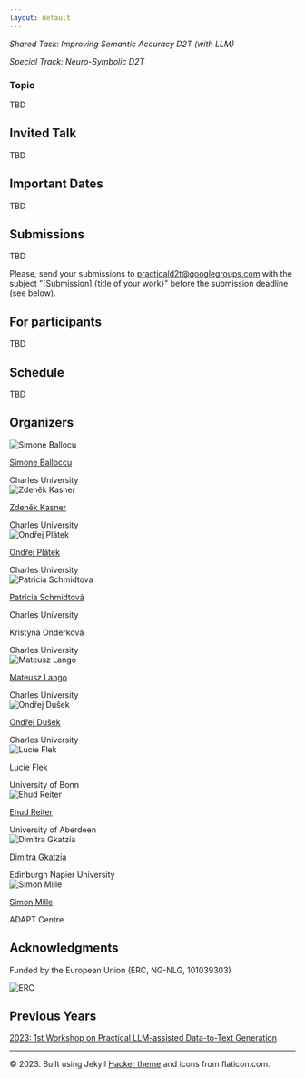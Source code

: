 ```yaml
---
layout: default
---
```

 <div class="forms-container">

 <!-- <div class="forms">
    <img src="assets/images/github-logo.png">
    <a href="https://github.com/practicald2t/hackathon/">
    <p style="font-size: large">Hackathon – Github</p>
    </a>
</div> -->
</div>

*Shared Task: Improving Semantic Accuracy D2T (with LLM)*

*Special Track: Neuro-Symbolic D2T*


### Topic

TBD

## Invited Talk

TBD


## Important Dates
TBD

## Submissions
TBD

Please, send your submissions to [practicald2t@googlegroups.com](mailto:practicald2t@googlegroups.com) with the subject "[Submission] {title of your work}" before the submission deadline (see below).



## For participants
TBD


## Schedule 
TBD



## Organizers

<div class="organizer-container">

<div class="organizer">
    <img src="assets/images/organizers/simone_balloccu.jpg" alt="Simone Ballocu">
    <a href="https://uccollab.github.io/">
        <p>Simone Balloccu</p>
    </a>
    <span>Charles University</span>
</div>

<div class="organizer">
        <img src="assets/images/organizers/zdenek_kasner.jpg" alt="Zdeněk Kasner">
        <a href="https://kasnerz.github.io">
            <p>Zdeněk Kasner</p>
        </a>
        <span>Charles University</span>
    </div>
    
<div class="organizer">
    <img src="assets/images/organizers/ondrej_platek.jpg" alt="Ondřej Plátek">
    <a href="http://opla.cz">
    <p>Ondřej Plátek</p>
     </a>
    <span>Charles University</span>
</div>

<div class="organizer">
    <img src="assets/images/organizers/patricia_schmidtova.jpg" alt="Patricia Schmidtova">
    <a href="https://patuchen.github.io/">
        <p>Patrícia Schmidtová</p>
    </a>
    <span>Charles University</span>
</div>

<div class="organizer">
    <!-- <img src="assets/images/organizers/kristyna_onderkova.jpg" alt="Kristýna Onderková"> -->
    <!-- <a href="TBD"> -->
        <p>Kristýna Onderková</p>
    <!-- </a> -->
    <span>Charles University</span>
</div>
<div class="organizer">
    <img src="assets/images/organizers/mateusz_lango.jpg" alt="Mateusz Lango">
    <a href="https://ufal.mff.cuni.cz/mateusz-lango">
        <p>Mateusz Lango</p>
    </a>
    <span>Charles University</span>
</div>



<div class="organizer">
    <img src="assets/images/organizers/ondrej_dusek.jpg" alt="Ondřej Dušek">
    <a href="https://tuetschek.github.io/">
        <p>Ondřej Dušek</p>
    </a>
    <span>Charles University</span>
</div>

<div class="organizer">
    <img src="assets/images/organizers/lucie_flek.jpg" alt="Lucie Flek">
    <!-- <a href="https://lucieflek.github.io"> -->
    <a href="https://caisa-lab.github.io/members/lucie-flek.html">
        <p>Lucie Flek</p>
    </a>
    <span>University of Bonn</span>
</div>

<div class="organizer">
    <img src="assets/images/organizers/ehud_reiter.jpg" alt="Ehud Reiter">
    <a href="https://ehudreiter.com/">
        <p>Ehud Reiter</p>
    </a>
    <span>University of Aberdeen</span>
</div>


<div class="organizer">
    <img src="assets/images/organizers/dimitra_gkatzia.jpg" alt="Dimitra Gkatzia">
    <a href="https://dimitragkatzia.wordpress.com">
        <p>Dimitra Gkatzia</p>
    </a>
    <span>Edinburgh Napier University</span>
</div>

<div class="organizer">
    <img src="assets/images/organizers/simon_mille.jpg" alt="Simon Mille">
    <a href="https://www.adaptcentre.ie/experts/simon-mille/">
        <p>Simon Mille</p>
    </a>
    <span>ADAPT Centre</span>
</div>

</div> <!--organizer-container!-->

## Acknowledgments
<p>Funded by the European Union (ERC, NG-NLG, 101039303)</p>
<img src="assets/images/erc2.png" style="max-width: 300px;" alt="ERC">


## Previous Years
<a href="/2023/"> 2023: 1st Workshop on Practical LLM-assisted Data-to-Text Generation</a>


<hr>
<div class="footer">
    © 2023. Built using Jekyll <a href="https://github.com/pages-themes/hacker">Hacker theme</a> and icons from flaticon.com.
  </div>
